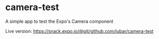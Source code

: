 # camera-test
A simple app to test the Expo's Camera component

Live version: https://snack.expo.io/@git/github.com/iubar/camera-test
